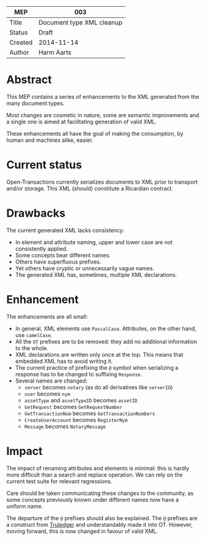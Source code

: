 MEP | 003
--- | ---
Title | Document type XML cleanup
Status | Draft
Created | 2014-11-14
Author | Harm Aarts

# Abstract

This MEP contains a series of enhancements to the XML generated from the many
document types.

Most changes are cosmetic in nature, some are semantic improvements and a
single one is aimed at facilitating generation of valid XML.

These enhancements all have the goal of making the consumption, by human and
machines alike, easier.

# Current status

Open-Transactions currently serializes documents to XML prior to transport
and/or storage. This XML (should) constitute a Ricardian contract.

# Drawbacks

The current generated XML lacks consistency:

* In element and attribute naming, upper and lower case are not consistently
  applied.
* Some concepts bear different names.
* Others have superfluous prefixes.
* Yet others have cryptic or unnecessarily vague names.
* The generated XML has, sometimes, multiple XML declarations.

# Enhancement

The enhancements are all small:

* In general, XML elements use `PascalCase`. Attributes, on the other hand,
  use `camelCase`.
* All the `OT` prefixes are to be removed: they add no additional information
  to the whole.
* XML declarations are written only once at the top. This means that embedded
  XML has to avoid writing it.
* The current practice of prefixing the `@` symbol when serializing a response
  has to be changed to suffixing `Response`.
* Several names are changed:
  * `server` becomes `notary` (as do all derivatives like `serverID`)
  * `user` becomes `nym`
  * `assetType` and `assetTypeID` becomes `assetID`
  * `GetRequest` becomes `GetRequestNumber`
  * `GetTransactionNum` becomes `GetTransactionNumbers`
  * `CreateUserAccount` becomes `RegisterNym`
  * `Message` becomes `NotaryMessage`

# Impact

The impact of renaming attributes and elements is minimal: this is hardly more
difficult than a search and replace operation. We can rely on the current test
suite for relevant regressions.

Care should be taken communicating these changes to the community, as some
concepts previously known under different names now have a uniform name.

The departure of the `@` prefixes should also be explained. The `@` prefixes
are a construct from [Truledger](http://truledger.com/) and understandably made
it into OT. However, moving forward, this is now changed in favour of valid
XML.
